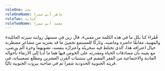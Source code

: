 ```yaml
---
roleOne: بحث
roleOneName: ماهر أبي سمرا
roleTwo: كتابة
roleTwoName: محمد أبي سمرا
---
```


«فُقَراءَ كنا بكل ما في هذه الكلمة من معنى»، قال زين في مستهل روايته سيرته العائلية والمهنية، معانقًا حاضره وماضيه، وتاركًا للمستمع تخمينَ ما قد يعتريه من مشاعر مضطربة حيال اعترافه هذا، الذي تختلط فيه سخريتُه واعتزازُه بنفسه، تشوبهما وخزة ألم ورضى، مع يقينه بأن مصادفات الحياة ومقدرته على الخوض فيها هما ما أديا إلى الارتقاء بأحواله المادية والاجتماعية من الفقر المقيم في ستينيات القرن العشرين ومطلع تسعينياته، في قريته الجنوبية الحدودية شقرا ثم في ضاحية بيروت الجنوبية تاليًا.
